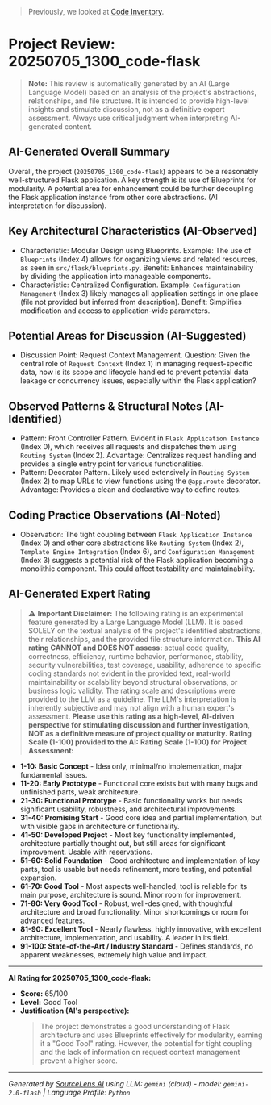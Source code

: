> Previously, we looked at [Code Inventory](12_code_inventory.md).

# Project Review: 20250705_1300_code-flask
> **Note:** This review is automatically generated by an AI (Large Language Model) based on an analysis of the project's abstractions, relationships, and file structure. It is intended to provide high-level insights and stimulate discussion, not as a definitive expert assessment. Always use critical judgment when interpreting AI-generated content.
## AI-Generated Overall Summary
Overall, the project (`20250705_1300_code-flask`) appears to be a reasonably well-structured Flask application. A key strength is its use of Blueprints for modularity. A potential area for enhancement could be further decoupling the Flask application instance from other core abstractions. (AI interpretation for discussion).
## Key Architectural Characteristics (AI-Observed)
- Characteristic: Modular Design using Blueprints. Example: The use of `Blueprints` (Index 4) allows for organizing views and related resources, as seen in `src/flask/blueprints.py`. Benefit: Enhances maintainability by dividing the application into manageable components.
- Characteristic: Centralized Configuration. Example: `Configuration Management` (Index 3) likely manages all application settings in one place (file not provided but inferred from description). Benefit: Simplifies modification and access to application-wide parameters.
## Potential Areas for Discussion (AI-Suggested)
- Discussion Point: Request Context Management. Question: Given the central role of `Request Context` (Index 1) in managing request-specific data, how is its scope and lifecycle handled to prevent potential data leakage or concurrency issues, especially within the Flask application?
## Observed Patterns & Structural Notes (AI-Identified)
- Pattern: Front Controller Pattern. Evident in `Flask Application Instance` (Index 0), which receives all requests and dispatches them using `Routing System` (Index 2). Advantage: Centralizes request handling and provides a single entry point for various functionalities.
- Pattern: Decorator Pattern. Likely used extensively in `Routing System` (Index 2) to map URLs to view functions using the `@app.route` decorator. Advantage: Provides a clean and declarative way to define routes.
## Coding Practice Observations (AI-Noted)
- Observation: The tight coupling between `Flask Application Instance` (Index 0) and other core abstractions like `Routing System` (Index 2), `Template Engine Integration` (Index 6), and `Configuration Management` (Index 3) suggests a potential risk of the Flask application becoming a monolithic component. This could affect testability and maintainability.
## AI-Generated Expert Rating
> ⚠️ **Important Disclaimer:** The following rating is an experimental feature generated by a Large Language Model (LLM). It is based SOLELY on the textual analysis of the project's identified abstractions, their relationships, and the provided file structure information.
> **This AI rating CANNOT and DOES NOT assess:** actual code quality, correctness, efficiency, runtime behavior, performance, stability, security vulnerabilities, test coverage, usability, adherence to specific coding standards not evident in the provided text, real-world maintainability or scalability beyond structural observations, or business logic validity.
> The rating scale and descriptions were provided to the LLM as a guideline. The LLM's interpretation is inherently subjective and may not align with a human expert's assessment.
> **Please use this rating as a high-level, AI-driven perspective for stimulating discussion and further investigation, NOT as a definitive measure of project quality or maturity.**
**Rating Scale (1-100) provided to the AI:**
**Rating Scale (1-100) for Project Assessment:**
*   **1-10: Basic Concept** - Idea only, minimal/no implementation, major fundamental issues.
*   **11-20: Early Prototype** - Functional core exists but with many bugs and unfinished parts, weak architecture.
*   **21-30: Functional Prototype** - Basic functionality works but needs significant usability, robustness, and architectural improvements.
*   **31-40: Promising Start** - Good core idea and partial implementation, but with visible gaps in architecture or functionality.
*   **41-50: Developed Project** - Most key functionality implemented, architecture partially thought out, but still areas for significant improvement. Usable with reservations.
*   **51-60: Solid Foundation** - Good architecture and implementation of key parts, tool is usable but needs refinement, more testing, and potential expansion.
*   **61-70: Good Tool** - Most aspects well-handled, tool is reliable for its main purpose, architecture is sound. Minor room for improvement.
*   **71-80: Very Good Tool** - Robust, well-designed, with thoughtful architecture and broad functionality. Minor shortcomings or room for advanced features.
*   **81-90: Excellent Tool** - Nearly flawless, highly innovative, with excellent architecture, implementation, and usability. A leader in its field.
*   **91-100: State-of-the-Art / Industry Standard** - Defines standards, no apparent weaknesses, extremely high value and impact.
---
**AI Rating for 20250705_1300_code-flask:**
*   **Score:** 65/100
*   **Level:** Good Tool
*   **Justification (AI's perspective):**
    > The project demonstrates a good understanding of Flask architecture and uses Blueprints effectively for modularity, earning it a "Good Tool" rating. However, the potential for tight coupling and the lack of information on request context management prevent a higher score.


---

*Generated by [SourceLens AI](https://github.com/openXFlow/sourceLensAI) using LLM: `gemini` (cloud) - model: `gemini-2.0-flash` | Language Profile: `Python`*